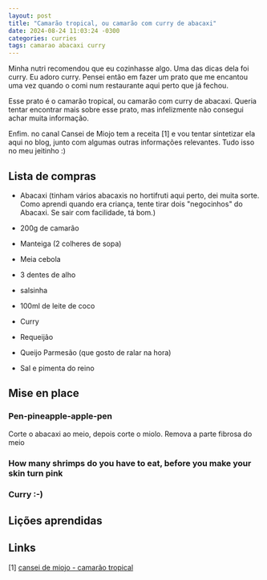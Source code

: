```yaml
---
layout: post
title: "Camarão tropical, ou camarão com curry de abacaxi"
date: 2024-08-24 11:03:24 -0300
categories: curries
tags: camarao abacaxi curry
---
```


Minha nutri recomendou que eu cozinhasse algo. Uma das dicas dela foi curry. Eu
adoro curry. Pensei então em fazer um prato que me encantou uma vez quando o
comi num restaurante aqui perto que já fechou.

Esse prato é o camarão tropical, ou camarão com curry de abacaxi. Queria tentar
encontrar mais sobre esse prato, mas infelizmente não consegui achar muita
informação.

Enfim. no canal Cansei de Miojo tem a receita [1] e vou tentar sintetizar ela
aqui no blog, junto com algumas outras informações relevantes. Tudo isso no meu
jeitinho :)


## Lista de compras

- Abacaxi (tinham vários abacaxis no hortifruti aqui perto, dei muita sorte.
Como aprendi quando era criança, tente tirar dois "negocinhos" do Abacaxi. Se
sair com facilidade, tá bom.)

- 200g de camarão

- Manteiga (2 colheres de sopa)

- Meia cebola

- 3 dentes de alho

- salsinha

- 100ml de leite de coco

- Curry

- Requeijão

- Queijo Parmesão (que gosto de ralar na hora)

- Sal e pimenta do reino

## Mise en place

### Pen-pineapple-apple-pen

Corte o abacaxi ao meio, depois corte o miolo. Remova a parte fibrosa do meio

### How many shrimps do you have to eat, before you make your skin turn pink

### Curry :-)

## Lições aprendidas

## Links

[1] [cansei de miojo - camarão tropical](https://www.youtube.com/watch?v=P4_5TZVFngE)
